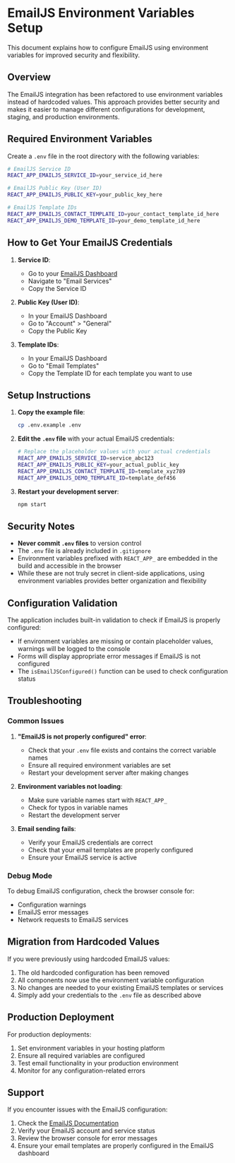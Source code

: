# EmailJS Environment Variables Setup

This document explains how to configure EmailJS using environment variables for improved security and flexibility.

## Overview

The EmailJS integration has been refactored to use environment variables instead of hardcoded values. This approach provides better security and makes it easier to manage different configurations for development, staging, and production environments.

## Required Environment Variables

Create a `.env` file in the root directory with the following variables:

```bash
# EmailJS Service ID
REACT_APP_EMAILJS_SERVICE_ID=your_service_id_here

# EmailJS Public Key (User ID)
REACT_APP_EMAILJS_PUBLIC_KEY=your_public_key_here

# EmailJS Template IDs
REACT_APP_EMAILJS_CONTACT_TEMPLATE_ID=your_contact_template_id_here
REACT_APP_EMAILJS_DEMO_TEMPLATE_ID=your_demo_template_id_here
```

## How to Get Your EmailJS Credentials

1. **Service ID**: 
   - Go to your [EmailJS Dashboard](https://dashboard.emailjs.com/)
   - Navigate to "Email Services"
   - Copy the Service ID

2. **Public Key (User ID)**:
   - In your EmailJS Dashboard
   - Go to "Account" > "General"
   - Copy the Public Key

3. **Template IDs**:
   - In your EmailJS Dashboard
   - Go to "Email Templates"
   - Copy the Template ID for each template you want to use

## Setup Instructions

1. **Copy the example file**:
   ```bash
   cp .env.example .env
   ```

2. **Edit the `.env` file** with your actual EmailJS credentials:
   ```bash
   # Replace the placeholder values with your actual credentials
   REACT_APP_EMAILJS_SERVICE_ID=service_abc123
   REACT_APP_EMAILJS_PUBLIC_KEY=your_actual_public_key
   REACT_APP_EMAILJS_CONTACT_TEMPLATE_ID=template_xyz789
   REACT_APP_EMAILJS_DEMO_TEMPLATE_ID=template_def456
   ```

3. **Restart your development server**:
   ```bash
   npm start
   ```

## Security Notes

- **Never commit `.env` files** to version control
- The `.env` file is already included in `.gitignore`
- Environment variables prefixed with `REACT_APP_` are embedded in the build and accessible in the browser
- While these are not truly secret in client-side applications, using environment variables provides better organization and flexibility

## Configuration Validation

The application includes built-in validation to check if EmailJS is properly configured:

- If environment variables are missing or contain placeholder values, warnings will be logged to the console
- Forms will display appropriate error messages if EmailJS is not configured
- The `isEmailJSConfigured()` function can be used to check configuration status

## Troubleshooting

### Common Issues

1. **"EmailJS is not properly configured" error**:
   - Check that your `.env` file exists and contains the correct variable names
   - Ensure all required environment variables are set
   - Restart your development server after making changes

2. **Environment variables not loading**:
   - Make sure variable names start with `REACT_APP_`
   - Check for typos in variable names
   - Restart the development server

3. **Email sending fails**:
   - Verify your EmailJS credentials are correct
   - Check that your email templates are properly configured
   - Ensure your EmailJS service is active

### Debug Mode

To debug EmailJS configuration, check the browser console for:
- Configuration warnings
- EmailJS error messages
- Network requests to EmailJS services

## Migration from Hardcoded Values

If you were previously using hardcoded EmailJS values:

1. The old hardcoded configuration has been removed
2. All components now use the environment variable configuration
3. No changes are needed to your existing EmailJS templates or services
4. Simply add your credentials to the `.env` file as described above

## Production Deployment

For production deployments:

1. Set environment variables in your hosting platform
2. Ensure all required variables are configured
3. Test email functionality in your production environment
4. Monitor for any configuration-related errors

## Support

If you encounter issues with the EmailJS configuration:

1. Check the [EmailJS Documentation](https://www.emailjs.com/docs/)
2. Verify your EmailJS account and service status
3. Review the browser console for error messages
4. Ensure your email templates are properly configured in the EmailJS dashboard
